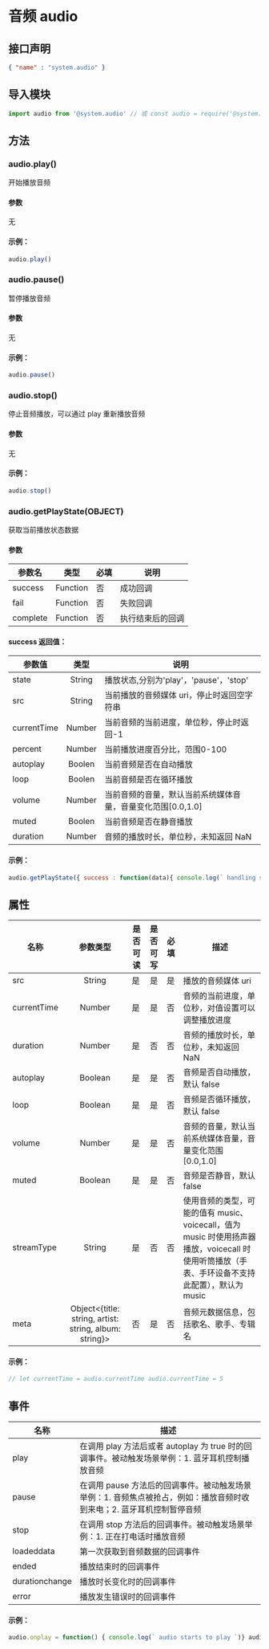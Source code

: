 <!-- 源地址: https://iot.mi.com/vela/quickapp/zh/features/other/audio.html -->

# 音频 audio

## 接口声明
```json
{ "name" : "system.audio" }
```

## 导入模块
```javascript
import audio from '@system.audio' // 或 const audio = require('@system.audio')
```

## 方法

### audio.play()

开始播放音频

#### 参数

无

#### 示例：
```javascript
audio.play()
```

### audio.pause()

暂停播放音频

#### 参数

无

#### 示例：
```javascript
audio.pause()
```

### audio.stop()

停止音频播放，可以通过 play 重新播放音频

#### 参数

无

#### 示例：
```javascript
audio.stop()
```

### audio.getPlayState(OBJECT)

获取当前播放状态数据

#### 参数

参数名 | 类型 | 必填 | 说明  
---|:---:|---|---  
success | Function | 否 | 成功回调  
fail | Function | 否 | 失败回调  
complete | Function | 否 | 执行结束后的回调  
  
#### success 返回值：

参数值 | 类型 | 说明  
---|:---:|---  
state | String | 播放状态,分别为'play'，'pause'，'stop'  
src | String | 当前播放的音频媒体 uri，停止时返回空字符串  
currentTime | Number | 当前音频的当前进度，单位秒，停止时返回-1  
percent | Number | 当前播放进度百分比，范围0-100  
autoplay | Boolen | 当前音频是否在自动播放  
loop | Boolen | 当前音频是否在循环播放  
volume | Number | 当前音频的音量，默认当前系统媒体音量，音量变化范围[0.0,1.0]  
muted | Boolen | 当前音频是否在静音播放  
duration | Number | 音频的播放时长，单位秒，未知返回 NaN  
  
#### 示例：
```javascript
audio.getPlayState({ success : function(data){ console.log(` handling success: state: ${ data.state } ,src: ${ data.src } ,currentTime: ${ data.currentTime } ,autoplay: ${ data.autoplay } ,loop: ${ data.loop } ,volume: ${ data.volume } ,muted: ${ data.muted } ,notificationVisible: ${ data.notificationVisible } `)} , fail : function(data , code){ console.log('handling fail, code=' \+ code)} })
```

## 属性

名称 | 参数类型 | 是否可读 | 是否可写 | 必填 | 描述  
---|:---:|---|:---:|---|---  
src | String | 是 | 是 | 是 | 播放的音频媒体 uri  
currentTime | Number | 是 | 是 | 否 | 音频的当前进度，单位秒，对值设置可以调整播放进度  
duration | Number | 是 | 否 | 否 | 音频的播放时长，单位秒，未知返回 NaN  
autoplay | Boolean | 是 | 是 | 否 | 音频是否自动播放，默认 false  
loop | Boolean | 是 | 是 | 否 | 音频是否循环播放，默认 false  
volume | Number | 是 | 是 | 否 | 音频的音量，默认当前系统媒体音量，音量变化范围[0.0,1.0]  
muted | Boolean | 是 | 是 | 否 | 音频是否静音，默认 false  
streamType | String | 是 | 否 | 否 | 使用音频的类型，可能的值有 music、voicecall，值为 music 时使用扬声器播放，voicecall 时使用听筒播放（手表、手环设备不支持此配置），默认为 music  
meta | Object<{title: string, artist: string, album: string}> | 否 | 是 | 否 | 音频元数据信息，包括歌名、歌手、专辑名  
  
#### 示例：
```javascript
// let currentTime = audio.currentTime audio.currentTime = 5
```

## 事件

名称 | 描述  
---|---  
play | 在调用 play 方法后或者 autoplay 为 true 时的回调事件。被动触发场景举例：1. 蓝牙耳机控制播放音频  
pause | 在调用 pause 方法后的回调事件。被动触发场景举例：1. 音频焦点被抢占，例如：播放音频时收到来电；2. 蓝牙耳机控制暂停音频  
stop | 在调用 stop 方法后的回调事件。被动触发场景举例：1. 正在打电话时播放音频  
loadeddata | 第一次获取到音频数据的回调事件  
ended | 播放结束时的回调事件  
durationchange | 播放时长变化时的回调事件  
error | 播放发生错误时的回调事件  
  
#### 示例：
```javascript
audio.onplay = function() { console.log(` audio starts to play `)} audio.onplay = null
```
